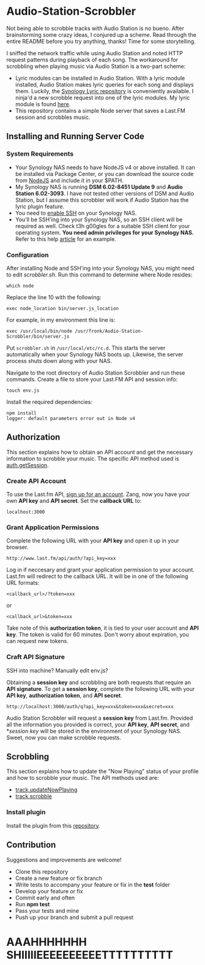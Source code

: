 # Audio-Station-Scrobbler

Not being able to scrobble tracks with Audio Station is no bueno. After brainstorming some crazy ideas, I conjured up a scheme. Read through the entire README before you try anything, thanks! Time for some storytelling.

I sniffed the network traffic while using Audio Station and noted HTTP request patterns during playback of each song. The workaround for scrobbling when playing music via Audio Station is a two-part scheme:

* Lyric modules can be installed in Audio Station. With a lyric module installed, Audio Station makes lyric queries for each song and displays them. Luckily, the [Synology Lyric repository](https://bitbucket.org/franklai/synologylyric/overview) is conveniently available. I ninja'd a new scrobble request into one of the lyric modules. My lyric module is found [here](https://github.com/FTLam11/lyrical_fronk).
* This repository contains a simple Node server that saves a Last.FM session and scrobbles music. 

## Installing and Running Server Code

### System Requirements

* Your Synology NAS needs to have NodeJS v4 or above installed. It can be installed via Package Center, or you can download the source code from [NodeJS](https://nodejs.org/en/download/) and include it in your $PATH.
* My Synology NAS is running **DSM 6.02-8451 Update 9** and **Audio Station 6.02-3093**. I have not tested other versions of DSM and Audio Station, but I assume this scrobbler will work if Audio Station has the lyric plugin feature.
* You need to [enable SSH](https://www.synology.com/en-us/knowledgebase/DSM/help/DSM/AdminCenter/system_terminal) on your Synology NAS. 
* You'll be SSH'ing into your Synology NAS, so an SSH client will be required as well. Check t3h g00gles for a suitable SSH client for your operating system. **You need admin privileges for your Synology NAS.** Refer to this help [article](https://www.synology.com/en-us/knowledgebase/DSM/tutorial/General/How_to_login_to_DSM_with_root_permission_via_SSH_Telnet) for an example.

### Configuration

After installing Node and SSH'ing into your Synology NAS, you might need to edit *scrobbler.sh*. Run this command to determine where Node resides:

    which node

Replace the line 10 with the following:

    exec node_location bin/server.js_location

For example, in my environment this line is:

    exec /usr/local/bin/node /usr/fronk/Audio-Station-Scrobbler/bin/server.js

Put `scrobbler.sh` in `/usr/local/etc/rc.d`. This starts the server automatically when your Synology NAS boots up. Likewise, the server process shuts down along with your NAS.

Navigate to the root directory of Audio Station Scrobbler and run these commands. Create a file to store your Last.FM API and session info:

    touch env.js

Install the required dependencies:

    npm install
    logger: default parameters error out in Node v4

## Authorization

This section explains how to obtain an API account and get the necessary information to scrobble your music. The specific API method used is [auth.getSession](https://www.last.fm/api/show/auth.getSession).

### Create API Account

To use the Last.fm API, [sign up for an account](http://www.last.fm/api/account/create). Zang, now you have your own **API key** and **API secret**. Set the **callback URL** to:

    localhost:3000

### Grant Application Permissions

Complete the following URL with your **API key** and open it up in your browser.

    http://www.last.fm/api/auth/?api_key=xxx

Log in if neccesary and grant your application permission to your account. Last.fm will redirect to the callback URL. It will be in one of the following URL formats:

    <callback_url>/?token=xxx

or

    <callback_url>&token=xxx

Take note of this **authorization token**, it is tied to your user account and **API key**. The token is valid for 60 minutes. Don't worry about expiration, you can request new tokens.

### Craft API Signature

SSH into machine? Manually edit env.js?

Obtaining a **session key** and scrobbling are both requests that require an **API signature**. To get a **session key**, complete the following URL with your **API key**, **authorization token**, and **API secret**.

    http://localhost:3000/auth/q?api_key=xxx&token=xxx&secret=xxx

Audio Station Scrobbler will request a **session key** from Last.fm. Provided all the information you provided is correct, your **API key**, **API secret**, and **session key* will be stored in the environment of your Synology NAS. Sweet, now you can make scrobble requests. 

## Scrobbling

This section explains how to update the "Now Playing" status of your profile and how to scrobble your music. The API methods used are:

* [track.updateNowPlaying](https://www.last.fm/api/show/track.updateNowPlaying)
* [track.scrobble](https://www.last.fm/api/show/track.scrobble)

### Install plugin

Install the plugin from this [repository](https://github.com/FTLam11/lyrical_fronk).

## Contribution

Suggestions and improvements are welcome!

* Clone this repository
* Create a new feature or fix branch
* Write tests to accompany your feature or fix in the **test** folder
* Develop your feature or fix
* Commit early and often
* Run **npm test**
* Pass your tests and mine
* Push up your branch and submit a pull request

# AAAHHHHHHH SHIIIIIEEEEEEEEEETTTTTTTTTT

